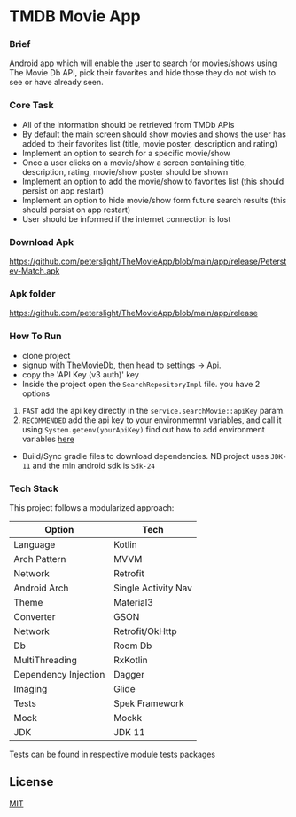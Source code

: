 # TMDB Movie App

### Brief
Android app which will enable the user to search for movies/shows using The Movie Db API, pick their favorites and hide those they do not wish to see or have already seen.

### Core Task
- All of the information should be retrieved from TMDb APIs
- By default the main screen should show movies and shows the user has added to their favorites list (title, movie poster, description and rating)
- Implement an option to search for a specific movie/show
- Once a user clicks on a movie/show a screen containing title, description, rating, movie/show poster should be shown
- Implement an option to add the movie/show to favorites list (this should persist on app restart)
- Implement an option to hide movie/show form future search results (this should persist on app restart)
- User should be informed if the internet connection is lost

### Download Apk
https://github.com/peterslight/TheMovieApp/blob/main/app/release/Peterstev-Match.apk

### Apk folder
https://github.com/peterslight/TheMovieApp/blob/main/app/release

### How To Run
- clone project
- signup with [TheMovieDb](https://themoviedb.org), then head to settings -> Api.
- copy the 'API Key (v3 auth)' key
- Inside the project open the `SearchRepositoryImpl` file. you have 2 options 
1. `FAST` add the api key directly in the `service.searchMovie::apiKey` param.
2. `RECOMMENDED` add the api key to your environmemnt variables, and call it using `System.getenv(yourApiKey)` find out how to add environment variables [here](https://chlee.co/how-to-setup-environment-variables-for-windows-mac-and-linux/)

- Build/Sync gradle files to download dependencies. NB project uses `JDK-11` and the min android sdk is `Sdk-24`

### Tech Stack
This project follows a modularized approach:

| Option          | Tech                   |
|-----------------|------------------------|
| Language        | Kotlin                 |
| Arch Pattern    | MVVM                   |
| Network         | Retrofit               |
| Android Arch    | Single Activity Nav    |
| Theme           | Material3              |
| Converter       | GSON                   |
| Network         | Retrofit/OkHttp        |
| Db              | Room Db                |
| MultiThreading  | RxKotlin               |
| Dependency Injection | Dagger            |
| Imaging         | Glide                  |
| Tests           | Spek Framework         |
| Mock            | Mockk                  |
| JDK             | JDK 11                 |

Tests can be found in respective module tests packages

## License

[MIT](https://choosealicense.com/licenses/mit/)
